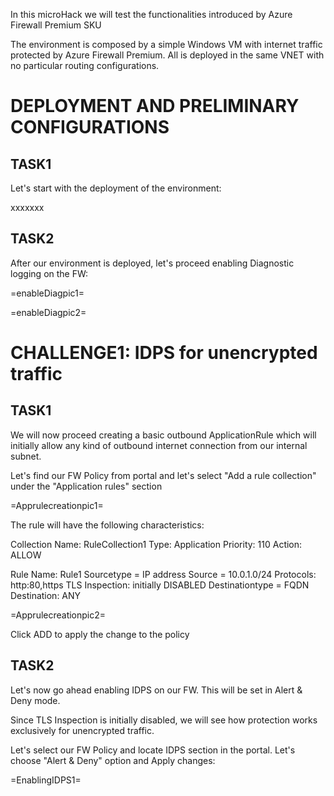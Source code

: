 In this microHack we will test the functionalities introduced by Azure Firewall Premium SKU

The environment is composed by a simple Windows VM with internet traffic protected by Azure Firewall Premium.
All is deployed in the same VNET with no particular routing configurations.

# DEPLOYMENT AND PRELIMINARY CONFIGURATIONS

## TASK1

Let's start with the deployment of the environment:

xxxxxxx

## TASK2

After our environment is deployed, let's proceed enabling Diagnostic logging on the FW:

=enableDiagpic1=

=enableDiagpic2=



# CHALLENGE1:  IDPS for unencrypted traffic

## TASK1

We will now proceed creating a basic outbound ApplicationRule which will initially allow any kind of outbound internet connection from our internal subnet.

Let's find our FW Policy from portal and let's select "Add a rule collection" under the "Application rules" section

=Apprulecreationpic1=

The rule will have the following characteristics:

Collection Name: RuleCollection1
Type: Application
Priority: 110
Action: ALLOW

Rule Name: Rule1
Sourcetype = IP address
Source = 10.0.1.0/24 
Protocols: http:80,https
TLS Inspection: initially DISABLED
Destinationtype = FQDN
Destination: ANY

=Apprulecreationpic2=

Click ADD to apply the change to the policy

## TASK2

Let's now go ahead enabling IDPS on our FW.
This will be set in Alert & Deny mode.

Since TLS Inspection is initially disabled, we will see how protection works exclusively for unencrypted traffic.

Let's select our FW Policy and locate IDPS section in the portal.
Let's choose "Alert & Deny" option and Apply changes:

=EnablingIDPS1=